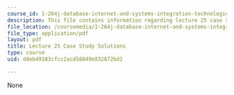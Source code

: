 ```yaml
---
course_id: 1-264j-database-internet-and-systems-integration-technologies-fall-2013
description: This file contains information regarding lecture 25 case study solutions.
file_location: /coursemedia/1-264j-database-internet-and-systems-integration-technologies-fall-2013/ddeb49103cfcc2acd58849e832872bd2_MIT1_264JF13_L25_sol.pdf
file_type: application/pdf
layout: pdf
title: Lecture 25 Case Study Solutions
type: course
uid: ddeb49103cfcc2acd58849e832872bd2

---
```

None